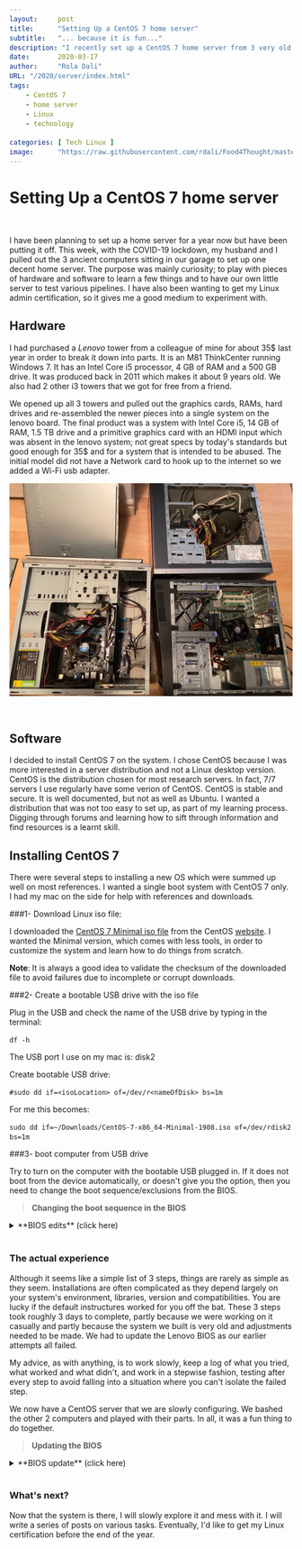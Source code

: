 ```yaml
---
layout:     post 
title:      "Setting Up a CentOS 7 home server"
subtitle:   "... because it is fun..."
description: "I recently set up a CentOS 7 home server from 3 very old computers. This post describes that process."
date:       2020-03-17
author:     "Rola Dali"
URL: "/2020/server/index.html"
tags:
    - CentOS 7
    - home server
    - Linux
    - technology
    
categories: [ Tech Linux ]
image:      "https://raw.githubusercontent.com/rdali/Food4Thought/master/content/imgs/2020/motherboard.jpg"
---
```


# Setting Up a CentOS 7 home server
<br/>


I have been planning to set up a home server for a year now but have been putting it off. This week, with the COVID-19 lockdown, my husband and I pulled out the 3 ancient computers sitting in our garage to set up one decent home server. The purpose was mainly curiosity; to play with pieces of hardware and software to learn a few things and to have our own little server to test various pipelines. I have also been wanting to get my Linux admin certification, so it gives me a good medium to experiment with.

## Hardware

I had purchased a *Lenovo* tower from a colleague of mine for about 35\$ last year in order to break it down into parts. It is an M81 ThinkCenter running Windows 7. It has an Intel Core i5 processor, 4 GB of RAM and a 500 GB drive. It was produced back in 2011 which makes it about 9 years old. We also had 2 other i3 towers that we got for free from a friend.

We opened up all 3 towers and pulled out the graphics cards, RAMs, hard drives and re-assembled the newer pieces into a single system on the lenovo board. The final product was a system with Intel Core i5, 14 GB of RAM, 1.5 TB drive and a primitive graphics card with an HDMI input which was absent in the lenovo system; not great specs by today's standards but good enough for 35\$ and for a system that is intended to be abused. The initial model did not have a Network card to hook up to the internet so we added a Wi-Fi usb adapter. 

 
![Putting Frankenstein together](https://raw.githubusercontent.com/rdali/Food4Thought/master/content/imgs/2020/computers_scavange.jpg)


<br/>

## Software

I decided to install CentOS 7 on the system. I chose CentOS because I was more interested in a server distribution and not a Linux desktop version. CentOS is the distribution chosen for most research servers. In fact, 7/7 servers I use regularly have some verion of CentOS. CentOS is stable and secure. It is well documented, but not as well as Ubuntu. I wanted a distribution that was not too easy to set up, as part of my learning process. Digging through forums and learning how to sift through information and find resources is a learnt skill.


## Installing CentOS 7

There were several steps to installing a new OS which were summed up well on most references. I wanted a single boot system with CentOS 7 only. I had my mac on the side for help with references and downloads.

###1- Download Linux iso file:

I downloaded the [CentOS 7 Minimal iso file](http://centos.mirror.iweb.ca/7.7.1908/isos/x86_64/CentOS-7-x86_64-Minimal-1908.iso) from the CentOS [website](http://centos.mirror.iweb.ca/7.7.1908/isos/x86_64/). I wanted the Minimal version, which comes with less tools, in order to customize the system and learn how to do things from scratch.

**Note**: It is always a good idea to validate the checksum of the downloaded file to avoid failures due to incomplete or corrupt downloads.


###2- Create a bootable USB drive with the iso file


Plug in the USB and check the name of the USB drive by typing in the terminal:

`df -h`

The USB port I use on my mac is: disk2

Create bootable USB drive:

`#sudo dd if=<isoLocation> of=/dev/r<nameOfDisk> bs=1m`

For me this becomes:

`sudo dd if=~/Downloads/CentOS-7-x86_64-Minimal-1908.iso of=/dev/rdisk2 bs=1m`


###3- boot computer from USB drive

Try to turn on the computer with the bootable USB plugged in. If it does not boot from the device automatically, or doesn't give you the option, then you need to change the boot sequence/exclusions from the BIOS.

> **Changing the boot sequence in the BIOS**

<details>
  <summary>
**BIOS edits** (click here)
  </summary>

The BIOS (Basic Input Output Subsystem) is a chip on your system that links your computer hardware to the software installed. The BIOS controls a lot of core settings of your system.
When an OS is installed, it is usually on the hard disk. To boot from a USB, you need to access the system BIOS, by pressing F12 (can be F2, F8 or F10) when you turn on the computer and before the OS launches, if one is installed. From the "boot sequence" menu, you would need to make sure the USB port you are using is not excluded in the boot sequence and you need to give it higher priority than the hard disk. Once you do, you can restart the system. It is supposed to boot from the USB and the CentOS installer will be launched. Follow instructions to complete the installation.

![BIOS chip](https://raw.githubusercontent.com/rdali/Food4Thought/master/content/imgs/2020/motherboard_labelled.jpg)

We found this [link](http://www.boot-disk.com/boot_priority.htm) to be useful.

We finally set up the internet connection and [configured ssh](https://phoenixnap.com/kb/how-to-enable-ssh-centos-7).
</details>

<br/>


### The actual experience

Although it seems like a simple list of 3 steps, things are rarely as simple as they seem. Installations are often complicated as they depend largely on your system's environment, libraries, version and compatibilities. You are lucky if the default instructures worked for you off the bat. These 3 steps took roughly 3 days to complete, partly because we were working on it casually and partly because the system we built is very old and adjustments needed to be made. We had to update the Lenovo BIOS as our earlier attempts all failed. 

My advice, as with anything, is to work slowly, keep a log of what you tried, what worked and what didn't, and work in a stepwise fashion, testing after every step to avoid falling into a situation where you can't isolate the failed step.

We now have a CentOS server that we are slowly configuring. We bashed the other 2 computers and played with their parts. In all, it was a fun thing to do together.


> **Updating the BIOS**

<details>
  <summary>
**BIOS update** (click here)
  </summary>

Look for instructions on the website of the motherboard manufacturer before looking at other sites. We found useful [instructions](https://download.lenovo.com/ibmdl/pub/pc/pccbbs/thinkcentre_bios/9hj954usa.txt) on the Lenovo site.

</details>

<br/>




### What's next?


Now that the system is there, I will slowly explore it and mess with it. I will write a series of posts on various tasks. Eventually, I'd like to get my Linux certification before the end of the year.

<br/>
<br/>
